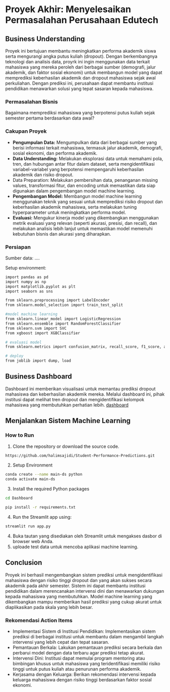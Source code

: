 # Proyek Akhir: Menyelesaikan Permasalahan Perusahaan Edutech

## Business Understanding
Proyek ini bertujuan membantu meningkatkan performa akademik siswa serta mengurangi angka putus kuliah (dropout). Dengan berkembangnya teknologi dan analisis data, proyrk ini ingin menggunakan data terkait mahasiswa yang mereka peroleh dari berbagai sumber (demografi, jalur akademik, dan faktor sosial ekonomi) untuk membangun model yang dapat memprediksi keberhasilan akademik dan dropout mahasiswa sejak awal perkuliahan. Dengan prediksi ini, perusahaan dapat membantu institusi pendidikan menawarkan solusi yang tepat sasaran kepada mahasiswa.

### Permasalahan Bisnis
 Bagaimana memprediksi mahasiswa yang berpotensi putus kuliah sejak semester pertama berdasarkan data awal?

### Cakupan Proyek
- **Pengumpulan Data:** Mengumpulkan data dari berbagai sumber yang berisi informasi terkait mahasiswa, termasuk jalur akademik, demografi, sosial ekonomi, dan performa akademik.
- **Data Understanding:** Melakukan eksplorasi data untuk memahami pola, tren, dan hubungan antar fitur dalam dataset, serta mengidentifikasi variabel-variabel yang berpotensi mempengaruhi keberhasilan akademik dan risiko dropout.
- Data Preparation: Melakukan pembersihan data, penanganan missing values, transformasi fitur, dan encoding untuk memastikan data siap digunakan dalam pengembangan model machine learning.
- **Pengembangan Model:** Membangun model machine learning menggunakan teknik yang sesuai untuk memprediksi risiko dropout dan keberhasilan akademik mahasiswa, serta melakukan tuning hyperparameter untuk meningkatkan performa model.
- **Evaluasi:** Mengukur kinerja model yang dikembangkan menggunakan metrik evaluasi yang relevan (seperti akurasi, presisi, dan recall), dan melakukan analisis lebih lanjut untuk memastikan model memenuhi kebutuhan bisnis dan akurasi yang diharapkan.

### Persiapan

Sumber data: ....

Setup environment:
```bash
import pandas as pd
import numpy as np
import matplotlib.pyplot as plt
import seaborn as sns

from sklearn.preprocessing import LabelEncoder
from sklearn.model_selection import train_test_split

#model machine learning
from sklearn.linear_model import LogisticRegression
from sklearn.ensemble import RandomForestClassifier
from sklearn.svm import SVC
from xgboost import XGBClassifier

# evaluasi model
from sklearn.metrics import confusion_matrix, recall_score, f1_score, accuracy_score, precision_score

# deploy
from joblib import dump, load
```

## Business Dashboard
Dashboard ini memberikan visualisasi untuk memantau prediksi dropout mahasiswa dan keberhasilan akademik mereka. Melalui dashboard ini, pihak institusi dapat melihat tren dropout dan mengidentifikasi kelompok mahasiswa yang membutuhkan perhatian lebih. [dashboard](https://lookerstudio.google.com/reporting/6ba29a8a-bb58-49e6-98fb-e224b4b2ece7)

## Menjalankan Sistem Machine Learning
### How to Run
1. Clone the repository or download the source code.
```bash
https://github.com/halimsajidi/Student-Performance-Predictions.git
```
2. Setup Environment
```bash
conda create --name main-ds python
conda activate main-ds
```
3. Install the required Python packages
```bash
cd Dashboard
```
```bash
pip install -r requirements.txt
```
4. Run the Streamlit app using:
```bash
streamlit run app.py
```
4. Buka tautan yang disediakan oleh Streamlit untuk mengakses dasbor di browser web Anda.
5. uploade test data untuk mencoba aplikasi machine learning.

## Conclusion
Proyek ini berhasil mengembangkan sistem prediksi untuk mengidentifikasi mahasiswa dengan risiko tinggi dropout dan yang akan sukses secara akademik pada akhir semester. Sistem ini dapat membantu institusi pendidikan dalam merencanakan intervensi dini dan menawarkan dukungan kepada mahasiswa yang membutuhkan. Model machine learning yang dikembangkan mampu memberikan hasil prediksi yang cukup akurat untuk diaplikasikan pada skala yang lebih besar.

### Rekomendasi Action Items
- Implementasi Sistem di Institusi Pendidikan: Implementasikan sistem prediksi di berbagai institusi untuk membantu dalam mengambil langkah intervensi yang lebih cepat dan tepat sasaran.
- Pemantauan Berkala: Lakukan pemantauan prediksi secara berkala dan perbarui model dengan data terbaru agar prediksi tetap akurat.
- Intervensi Dini: Institusi dapat memulai program mentoring atau bimbingan khusus untuk mahasiswa yang teridentifikasi memiliki risiko tinggi untuk putus kuliah atau penurunan performa akademik.
- Kerjasama dengan Keluarga: Berikan rekomendasi intervensi kepada keluarga mahasiswa dengan risiko tinggi berdasarkan faktor sosial ekonomi.
